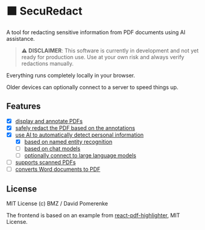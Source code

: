 # ⬛️ SecuRedact

A tool for redacting sensitive information from PDF documents using AI assistance.

> ⚠️ **DISCLAIMER**: This software is currently in development and not yet ready for production use. Use at your own risk and always verify redactions manually.

Everything runs completely locally in your browser.

Older devices can optionally connect to a server to speed things up.

## Features

- [x] [display and annotate PDFs](https://github.com/agentcooper/react-pdf-highlighter)
- [x] [safely redact the PDF based on the annotations](https://github.com/ArtifexSoftware/mupdf.js)
- [x] [use AI to automatically detect personal information](https://github.com/huggingface/transformers.js)
  - [x] [based on named entity recognition](https://huggingface.co/Xenova/bert-base-multilingual-cased-ner-hrl)
  - [ ] [based on chat models](https://huggingface.co/onnx-community/Qwen2.5-1.5B-Instruct;https://huggingface.co/onnx-community/Llama-3.2-1B-Instruct)
  - [ ] [optionally connect to large language models](https://github.com/vllm-project/vllm)
- [ ] [supports scanned PDFs](https://github.com/naptha/tesseract.js/)
- [ ] [converts Word documents to PDF](https://github.com/georgestagg/pandoc-wasm)

## License

MIT License (c) BMZ / David Pomerenke

The frontend is based on an example from [react-pdf-highlighter](https://github.com/agentcooper/react-pdf-highlighter/), MIT License.
